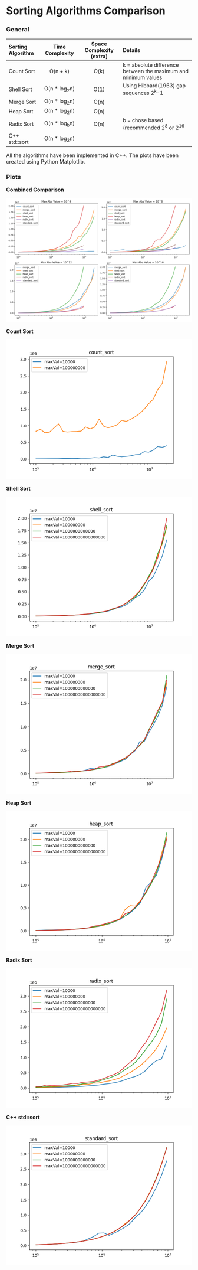 # Sorting Algorithms Comparison

### General
| Sorting Algorithm | Time Complexity | Space Complexity (extra) | Details |
| :-----| :-----: | :-----: | :---- | 
| Count Sort | O(n + k) | O(k) | k = absolute difference between the maximum and minimum values |
| Shell Sort | O(n * log<sub>2</sub>n) | O(1) | Using Hibbard(1963) gap sequences 2<sup>k</sup>-1 |
| Merge Sort | O(n * log<sub>2</sub>n) | O(n) ||
| Heap Sort | O(n * log<sub>2</sub>n) | O(n) ||
| Radix Sort | O(n * log<sub>b</sub>n) | O(n) | b = chose based (recommended 2<sup>8</sup> or 2<sup>16</sup> |
| C++ std::sort | O(n * log<sub>2</sub>n) | | |

All the algorithms have been implemented in C++.
The plots have been created using Python Matplotlib.



### Plots
**Combined Comparison** 

![Combined Time Efficiency Graph](/stats/combined.png "Combined Plot")

**Count Sort**

![Count Sort Efficiency Graph](/stats/count_sort.png "Count Sort Efficiency Graph")

**Shell Sort**

![Shell Sort Efficiency Graph](/stats/shell_sort.png "Shell Sort Efficiency Graph")

**Merge Sort**

![Merge Sort Efficiency Graph](/stats/merge_sort.png "Merge Sort Efficiency Graph")

**Heap Sort**

![Heap Sort Efficiency Graph](/stats/heap_sort.png "Heap Sort Efficiency Graph")

**Radix Sort**

![Radix Sort Efficiency Graph](/stats/radix_sort.png "Radix Sort Efficiency Graph")

**C++ std::sort**

![C++ std::sort Efficiency Graph](/stats/standard_sort.png "C++ std::sort Efficiency Graph")


